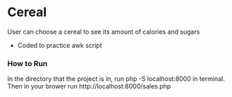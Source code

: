 # Cereal
User can choose a cereal to see its amount of calories and sugars

- Coded to practice awk script

<h3> How to Run </h3>
In the directory that the project is in, run php -S localhost:8000 in terminal. Then in your brower run http://localhost:8000/sales.php

